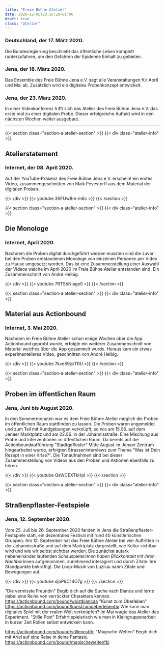 ```yaml
---
title: "Freie Bühne Atelier"
date: 2020-12-05T23:26:29+01:00
draft: true
class: "atelier"
---
```


### Deutschland, der 17. März 2020. 
Die Bundesregierung beschließt das öffentliche Leben komplett runterzufahren, um den Gefahren der Epidemie Einhalt zu gebieten.

### Jena, der 18. März 2020. 
Das Ensemble des Freie Bühne Jena e.V. sagt alle Veranstaltungen für April und Mai ab. Zusätzlich wird ein digitales Probenkonzept entwickelt.

### Jena, der 23. März 2020. 
In einer Videokonferenz trifft sich das Atelier des Freie Bühne Jena e.V. das erste mal zu einer digitalen Probe. Dieser erfolgreiche Auftakt wird in den nächsten Wochen weiter ausgebaut.

---

{{< section class="section-a atelier-section" >}}
{{< div class="atelier-info" >}}

<h2>Atelierstatement</h2>
<h3>Internet, der 08. April 2020. </h3>

Auf der YouTube-Präsenz des Freie Bühne Jena e.V. erscheint ein erstes Video, zusammengeschnitten von Maik Pevestorff aus dem Material der digitalen Proben.

{{< /div >}}
{{< youtube 3KFUw8m-m6c >}}
{{< /section >}}


{{< section class="section-a atelier-section" >}}
{{< div class="atelier-info" >}}

<h2>Die Monologe</h2>
<h3>Internet, April 2020. </h3>

Nachdem die Proben digital durchgeführt werden mussten sind die zuvor bei den Proben entstandenen Monologe von einzelnen Personen per Video zu Hause umgesetzt worden. Das ist eine Zusammenstellung einer Auswahl der Videos welche im April 2020 im Freie Bühne Atelier entstanden sind. Ein Zusammenschnitt von André Helbig.

{{< /div >}}
{{< youtube 7RTSbNiage0 >}}
{{< /section >}}


{{< section class="section-a atelier-section" >}}
{{< div class="atelier-info" >}}

<h2>Material aus Actionbound</h2>
<h3>Internet, 3. Mai 2020. </h3>

Nachdem im Freie Bühne Atelier schon einige Wochen über die App Actionbound geprobt wurde, erfolgte ein weiterer Zusammenschnitt von Material welches über die App gesammelt wurde. Heraus kam ein etwas experimentelleres Video, geschnitten von André Helbig.

{{< /div >}}
{{< youtube 7kve59zxTRU >}}
{{< /section >}}

{{< section class="section-a atelier-section" >}}
{{< div class="atelier-info" >}}

<h2>Proben im öffentlichen Raum</h2>
<h3>Jena, Juni bis August 2020. </h3>

In den Sommermonaten war es dem Freie Bühne Atelier möglich die Proben im öffentlichen Raum stattfinden zu lassen. Die Proben waren angemeldet und zum Teil mit Kundgebungen verknüpft, so wie am 15.06. auf dem Jenaer Marktplatz und am 22.06. in der Johannisstraße. Eine Mischung aus Probe und Interventionen im öffentlichen Raum. Da bereits auf die Actionboundaufführung "Stadtgeflüster" Mitte August im Jenaer Zentrum hingearbeitet wurde, erfolgten Strasseninterviews zum Thema "Was ist Dein Rezept in einer Krise?". Die Tonaufnahmen sind bei dieser Zusammenstellung von Videos aus den Proben und Aktionen ebenfalls zu hören.

{{< /div >}}
{{< youtube QsWCEXTkHpI >}}
{{< /section >}}

{{< section class="section-a atelier-section" >}}
{{< div class="atelier-info" >}}

<h2>Straßenpflaster-Festspiele</h2>
<h3>Jena, 12. September 2020. </h3>

Vom 25. Juli bis 26. September 2020 fanden in Jena die Straßenpflaster-Festspiele statt, ein dezentrales Festival mit rund 40 künstlerischen Gruppen. Am 12. September hat das Freie Bühne Atelier bei vier Auftritten in der Johannisstraße und auf dem Marktplatz dargestellt, wie Kultur sichtbar wird und wie wir selbst sichtbar werden. Die zunächst autark nebeneinander laufenden Schauspieler*innen haben Blickkontakt mit ihren Nachbar*innen aufgenommen, zunehmend interagiert und durch Zitate ihre Standpunkte bekräftigt. Die Loop-Musik von Luziluu nahm Zitate und Bewegungen auf.

{{< /div >}}
{{< youtube djoP9C14O7g >}}
{{< /section >}}


"Die vermisste Freundin" Begib dich auf die Suche nach Bianca und lerne dabei eine Reihe von verrückter Charaktere kennen. https://actionbound.com/bound/woistbiancaa
"Kunst zum Überleben" https://actionbound.com/bound/kunstzumueberlebenfbj
Wie kann man digitales Spiel mit der realen Welt verknüpfen? Im Mai wagte das Atelier das Experiment.
"Stille Post"
Erfahrt spielerisch wie man in Kleingruppenarbeit in kurzer Zeit Rollen selbst entwickeln kann.

 https://actionbound.com/bound/stillepostfbj
"Magische Welten" Begib dich mit Ariel auf eine Reise in deine Fantasie.
 https://actionbound.com/bound/magischeweltenfbj


